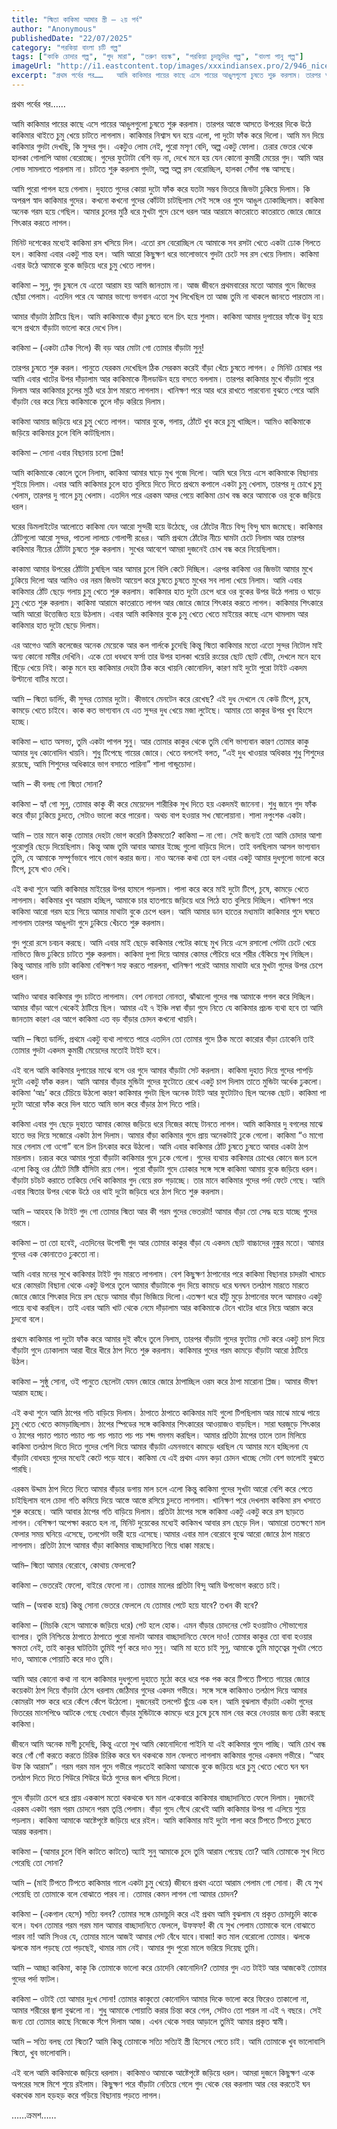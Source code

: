 ```yaml
---
title: "স্মিতা কাকিমা আমার স্ত্রী — ২য় পর্ব"
author: "Anonymous"
publishedDate: "22/07/2025"
category: "পরকিয়া বাংলা চটি গল্প"
tags: ["কাকি চোদার গল্প", "গুদ মারা", "তরুণ বয়স্ক", "পরকিয়া চুদাচুদির গল্প", "বাংলা পানু গল্প"]
imageUrl: "http://i1.eastcontent.top/images/xxxindiansex.pro/2/946_nice_doggystyle.jpg"
excerpt: "প্রথম পর্বের পর……   আমি কাকিমার পায়ের কাছে এসে পায়ের আঙুলগুলো চুষতে শুরু করলাম। তারপর আস্তে আসতে উপরের দিকে উঠে কাকিমার থাইতে চুমু খেয়ে চাটতে লাগলাম। কাকিমার নিশ্বাস ঘন হয়ে এলো, পা দুটো ফাঁক করে দিলো..."
---
```


প্রথম পর্বের পর……


আমি কাকিমার পায়ের কাছে এসে পায়ের আঙুলগুলো চুষতে শুরু করলাম। তারপর আস্তে আসতে উপরের দিকে উঠে কাকিমার থাইতে চুমু খেয়ে চাটতে লাগলাম। কাকিমার নিশ্বাস ঘন হয়ে এলো, পা দুটো ফাঁক করে দিলো। আমি মন দিয়ে কাকিমার গুদটা দেখছি, কি সুন্দর গুদ। একটুও লোম নেই, পুরো মসৃণ বেদি, অল্প একটু ফোলা। চেরার ভেতর থেকে হালকা গোলাপি আভা বেরোচ্ছে। গুদের ফুটোটা বেশি বড় না, দেখে মনে হয় যেন কোনো কুমারী মেয়ের গুদ। আমি আর লোভ সামলাতে পারলাম না। চাটতে শুরু করলাম গুদটা, অল্প অল্প রস বেরোচ্ছিল, হালকা সোঁদা গন্ধ আসছে।


আমি পুরো পাগল হয়ে গেলাম। দুহাতে গুদের কোয়া দুটো ফাঁক করে যতটা সম্ভব ভিতরে জিভটা ঢুকিয়ে দিলাম। কি অপরূপ স্বাদ কাকিমার গুদের। কখনো কখনো গুদের কোঁটটা চাটছিলাম সেই সঙ্গে ওর গুদে আঙুল ঢোকাচ্ছিলাম। কাকিমা অনেক গরম হয়ে গেছিল। আমার চুলের মুঠি ধরে মুখটা গুদে চেপে ধরল আর আরামে কাতরাতে কাতরাতে জোরে জোরে শিৎকার করতে লাগল।


মিনিট দশেকের মধ্যেই কাকিমা রস খসিয়ে দিল। এতো রস বেরোচ্ছিল যে আমাকে সব রসটা খেতে একটা ঢোক গিলতে হল। কাকিমা এবার একটু শান্ত হল। আমি আরো কিছুক্ষণ ধরে ভালোভাবে গুদটা চেটে সব রস খেয়ে নিলাম। কাকিমা এবার উঠে আমাকে বুকে জড়িয়ে ধরে চুমু খেতে লাগল।


কাকিমা – সুনু, গুদ চুষলে যে এতো আরাম হয় আমি জানতাম না। আজ জীবনে প্রথমবারের মতো আমার গুদে জিভের ছোঁয়া পেলাম। এতদিন পরে যে আমার ভাগ্যে ভগবান এতো সুখ লিখেছিল তা আজ তুমি না থাকলে জানতে পারতাম না।


আমার বাঁড়াটা ঠাটিয়ে ছিল। আমি কাকিমাকে বাঁড়া চুষতে বলে চিৎ হয়ে শুলাম। কাকিমা আমার দুপায়ের ফাঁকে উবু হয়ে বসে প্রথমে বাঁড়াটা ভালো করে দেখে নিল।


কাকিমা – (একটা ঢোঁক গিলে) কী বড় আর মোটা গো তোমার বাঁড়াটা সুনু!


তারপর চুষতে শুরু করল। পানুতে যেরকম দেখেছিল ঠিক সেরকম করেই বাঁড়া খেঁচে চুষতে লাগল। ৫ মিনিট চোষার পর আমি এবার খাটের উপর দাঁড়ালাম আর কাকিমাকে নীলডাউন হয়ে বসতে বললাম। তারপর কাকিমার মুখে বাঁড়াটা পুরে দিলাম আর কাকিমার চুলের মুঠি ধরে ঠাপ মারতে লাগলাম। খানিক্ষণ পরে আর ধরে রাখতে পারবোনা বুঝতে পেরে আমি বাঁড়াটা বের করে নিয়ে কাকিমাকে তুলে দাঁড় করিয়ে দিলাম।


কাকিমা আমায় জড়িয়ে ধরে চুমু খেতে লাগল। আমার বুকে, গলায়, ঠোঁটে খুব করে চুমু খাচ্ছিল। আমিও কাকিমাকে জড়িয়ে কাকিমার চুলে বিলি কাটছিলাম।


কাকিমা – সোনা এবার বিছানায় চলো প্লিজ!


আমি কাকিমাকে কোলে তুলে নিলাম, কাকিমা আমার ঘাড়ে মুখ গুজে দিলো। আমি ঘরে নিয়ে এসে কাকিমাকে বিছানায় শুইয়ে দিলাম। এবার আমি কাকিমার চুলে হাত বুলিয়ে দিতে দিতে প্রথমে কপালে একটা চুমু খেলাম, তারপর দু চোখে চুমু খেলাম, তারপর দু গালে চুমু খেলাম। এতদিন পরে এরকম আদর পেয়ে কাকিমা চোখ বন্ধ করে আমাকে ওর বুকে জড়িয়ে ধরল।


ঘরের ডিমলাইটের আলোতে কাকিমা যেন আরো সুন্দরী হয়ে উঠেছে, ওর ঠোঁটের নীচে বিন্দু বিন্দু ঘাম জমেছে। কাকিমার ঠোঁটগুলো আরো সুন্দর, পাতলা লালচে গোলাপী রঙের। আমি প্রথমে ঠোঁটের নীচে ঘামটা চেটে নিলাম আর তারপর কাকিমার নীচের ঠোঁটটা চুষতে শুরু করলাম। সুখের আবেশে আমরা দুজনেই চোখ বন্ধ করে নিয়েছিলাম।


কাকামা আমার উপরের ঠোঁটটা চুষছিল আর আমার চুলে বিলি কেটে দিচ্ছিল। এরপর কাকিমা ওর জিভটা আমার মুখে ঢুকিয়ে দিলো আর আমিও ওর নরম জিভটা আয়েশ করে চুষতে চুষতে মুখের সব লালা খেয়ে নিলাম। আমি এবার কাকিমার ঠোঁট ছেড়ে গলায় চুমু খেতে শুরু করলাম। কাকিমার হাত দুটো চেপে ধরে ওর বুকের উপর উঠে গলায় ও ঘাড়ে চুমু খেতে শুরু করলাম। কাকিমা আরামে কাতরাতে লাগল আর জোরে জোরে শিৎকার করতে লাগল। কাকিমার শিৎকারে আমি আরো উত্তেজিত হয়ে উঠলাম। এবার আমি কাকিমার বুকে চুমু খেতে খেতে মাইয়ের কাছে এসে থামলাম আর কাকিমার হাত দুটো ছেড়ে দিলাম।


এর আগেও আমি কলেজের অনেক মেয়েকে আর কল গার্লকে চুদেছি কিন্তু স্মিতা কাকিমার মতো এতো সুন্দর নিটোল মাই অন্য কোনো মামীর দেখিনি। একে তো ধবধবে ফর্সা তার উপর হালকা খয়েরি রংয়ের ছোট ছোট বোঁটা, দেখলে মনে হবে ছিঁড়ে খেয়ে নিই। কাকু মনে হয় কাকিমার দেহটা ঠিক করে খায়নি কোনোদিন, কারণ মাই দুটো পুরো টাইট একদম উল্টানো বাটির মতো।


আমি – স্মিতা ডার্লিং, কী সুন্দর তোমার দুটো। কীভাবে মেনটেন করে রেখেছ? এই দুধ দেখলে যে কেউ টিপে, চুষে, কামড়ে খেতে চাইবে। কাক কত ভাগ্যবান যে এত সুন্দর দুধ খেয়ে মজা লুটেছে। আমার তো কাকুর উপর খুব হিংসে হচ্ছে।

কাকিমা – ধ্যাত অসভ্য, তুমি একটা পাগল সুনু। আর তোমার কাকুর থেকে তুমি বেশি ভাগ্যবান কারণ তোমার কাকু আমার দুধ কোনোদিন খায়নি। শুধু টিপেছে গায়ের জোরে। খেতে বললেই বলত, “এই দুধ‌ খাওয়ার অধিকার শুধু শিশুদের রয়েছে, আমি শিশুদের অধিকারে ভাগ বসাতে পারিনা” শালা গান্ডুচোদা।

আমি – কী বলছ গো‌ স্মিতা সোনা?

কাকিমা – হ্যাঁ গো‌ সুনু, তোমার কাকু কী করে মেয়েদেল শারীরিক সুখ দিতে হয় একদম‌ই জানেনা। শুধু জানে গুদ ফাঁক করে বাঁড়া ঢুকিয়ে চুদতে, সেটাও ভালো করে পারেনা। অথচ বাপ হ‌ওয়ার সখ ষোলোয়ানা। শালা নপুংশক একটা।

আমি – তার‌ মানে কাকু তোমার দেহটা ভোগ করেনি ঠিকমতো? কাকিমা – না গো। সেই জন্যই তো আমি চোদার আশা পুরোপুরি ছেড়ে দিয়েছিলাম। কিন্তু আজ তুমি আবার আমার ইচ্ছে গুলো বাড়িয়ে দিলে। তাই বলছিলাম আসল ভাগ্যবান তুমি, যে আমাকে সম্পূর্ণভাবে পাবে ভোগ করার জন্য। নাও অনেক কথা তো হল এবার একটু আমার দুধগুলো ভালো করে টিপে, চুষে খাও দেখি।


এই কথা শুনে আমি কাকিমার মাইয়ের উপর হামলে পড়লাম। পালা করে করে মাই দুটো টিপে, চুষে, কামড়ে খেতে লাগলাম। কাকিমার খুব আরাম হচ্ছিল, আমাকে চার হাতপায়ে জড়িয়ে ধরে পিঠে হাত বুলিয়ে দিচ্ছিল। খানিক্ষণ পরে কাকিমা আরো গরম হয়ে গিয়ে আমার মাথাটা বুকে চেপে ধরল। আমি আমার ডান হাতের মধ্যমাটা কাকিমার গুদে ঘষতে লাগলাম তারপর আঙুলটা গুদে ঢুকিয়ে খেঁচতে শুরু করলাম।


গুদ পুরো রসে চবচব করছে। আমি এবার মাই ছেড়ে কাকিমার পেটের কাছে মুখ নিয়ে এসে রসালো পেটটা চেটে খেয়ে নাভিতে জিভ ঢুকিয়ে চাটতে শুরু করলাম। কাকিমা দুপা দিয়ে আমার কোমর পেঁচিয়ে ধরে শরীর বেঁকিয়ে সুখ নিচ্ছিল। কিন্তু আমার নাভি চাটা কাকিমা বেশিক্ষণ সহ্য করতে পারলনা, খানিক্ষণ পরেই আমার মাথাটা ধরে মুখটা গুদের উপর চেপে ধরল।


আমিও আবার কাকিমার গুদ চাটতে লাগলাম। বেশ‌ নোনতা নোনতা, ঝাঁঝালো গুদের গন্ধ আমাকে পগল‌ করে দিচ্ছিল। আমার বাঁড়া আগে থেকেই ঠাটিয়ে ছিল। আমার এই ৭ ইঞ্চি লম্বা বাঁড়া গুদে নিতে যে কাকিমার প্রচন্ড ব্যথা হবে তা আমি জানতাম কারণ এর আগে কাকিমা এত বড় বাঁড়ার চোদন‌ কখনো খায়নি।


আমি – স্মিতা ডার্লিং, প্রথমে একটু ব্যথা লাগতে পারে এতদিন তো তোমার গুদে ঠিক মতো কারোর বাঁড়া ঢোকেনি তাই তোমার গুদটা একদম কুমারী মেয়েদের মতোই টাইট হবে।


এই বলে আমি কাকিমার দুপায়ের মাঝে বসে ওর গুদে আমার বাঁড়াটা সেট করলাম। কাকিমা দুহাত দিয়ে গুদের পাপড়ি দুটো একটু ফাঁক করল। আমি আমার বাঁড়ার মুন্ডিটা গুদের ফুটোতে রেখে একটু চাপ দিলাম তাতে মুন্ডিটা অর্ধেক ঢুকলো। কাকিমা ‘আঃ’ করে চেঁচিয়ে উঠলো কারণ কাকিমার গুদটা ছিল অনেক টাইট আর ফুটোটাও ছিল অনেক ছোট। কাকিমা পা দুটো আরো ফাঁক করে দিল যাতে আমি ভাল করে বাঁড়ার ঠাপ দিতে পারি।


কাকিমা এবার গুদ ছেড়ে দুহাতে আমার কোমর জড়িয়ে ধরে নিজের‌ কাছে টানতে লাগল। আমি কাকিমার দু বগলের মাঝে হাতে ভর দিয়ে সজোরে একটা ঠাপ দিলাম। আমার বাঁড়া কাকিমার গুদে প্রায় অনেকটাই ঢুকে গেলো। কাকিমা “ও মাগো মরে গেলাম গো ওগো” বলে চিল চিৎকার করে উঠলো। আমি এবার কাকিমার ঠোঁট চুষতে চুষতে আবার একটা ঠাপ মারলাম। চরচর করে আমার পুরো বাঁড়াটা কাকিমার গুদে ঢুকে গেলো। গুদের ব্যথায় কাকিমার চোখের কোনে জল চলে এলো কিন্তু ওর ঠোঁটে মিষ্টি হাঁসিটা রয়ে গেল। পুরো বাঁড়াটা গুদে ঢোকার সঙ্গে সঙ্গে কাকিমা আমায় বুকে জড়িয়ে ধরল। বাঁড়াটা চটচট করাতে তাকিয়ে দেখি কাকিমার গুদ বেয়ে রক্ত গড়াচ্ছে। তার মানে কাকিমার গুদের পর্দা ফেটে গেছে। আমি এবার স্মিতার উপর থেকে উঠে ওর থাই দুটো জড়িয়ে ধরে ঠাপ দিতে শুরু করলাম।


আমি – আহহহ কি টাইট গুদ গো তোমার স্মিতা আর কী গরম গুদের ভেতরটা! আমার বাঁড়া তো সেদ্ধ হয়ে যাচ্ছে গুদের গরমে।

কাকিমা – তা তো হবেই, এতদিনের উপোষী গুদ আর তোমার কাকুর বাঁড়া যে একদম ছোট বাচ্চাদের নুঙ্কুর মতো। আমার গুদের এক কোনাতেও ঢুকতো না।


আমি এবার মনের সুখে কাকিমার টাইট গুদ মারতে লাগলাম। বেশ কিছুক্ষণ ঠাপানোর পরে কাকিমা বিছানার চাদরটা খামচে ধরে কোমরটা বিছানা থেকে একটু উপরে তুলে আমার বাঁড়াটাকে গুদ দিয়ে কামড়ে ধরে ঘনঘন তলঠাপ মারতে মারতে জোরে জোরে শিৎকার দিয়ে রস ছেড়ে আমার বাঁড়া ভিজিয়ে দিলো।এতক্ষণ ধরে হাঁটু মুড়ে ঠাপানোর ফলে আমারও একটু পায়ে ব্যথা করছিল। তাই এবার আমি খাট থেকে নেমে দাঁ‌ড়ালাম আর কাকিমাকে টেনে খাটের ধারে নিয়ে আরাম করে চুদবো বলে।


প্রথমে কাকিমার পা দুটো ফাঁক করে আমার দুই কাঁধে তুলে নিলাম, তারপর বাঁড়াটা গুদের ফুটোয় সেট করে একটু চাপ দিয়ে বাঁড়াটা গুদে ঢোকালাম আরা ধীরে ধীরে ঠাপ দিতে শুরু করলাম। কাকিমার গুদের গরম কামড়ে বাঁড়াটা আরো ঠাটিয়ে উঠল।


কাকিমা – সুষ্ঠু সোনা, ওই পানুতে ছেলেটা যেমন জোরে জোরে ঠাপাচ্ছিল ওরম করে ঠাপা মারোনা প্লিজ। আমার ভীষণ আরাম হচ্ছে।


এই কথা শুনে আমি ঠাপের গতি বাড়িয়ে দিলাম। ঠাপাতে ঠাপাতে কাকিমার মাই গুলো টিপছিলাম আর মাঝে মাঝে পায়ে চুমু খেতে খেতে কামড়াচ্ছিলাম। ঠাপের স্পিডের সঙ্গে কাকিমার শিৎকারের আওয়াজও বাড়ছিল। সারা ঘরজুড়ে শিৎকার ও ঠাপের পচাত পচাত পচাত পচ পচ পচাত পচ পচ শব্দ গমগম করছিল। আমার প্রতিটা ঠাপের তালে তাল মিলিয়ে কাকিমা তলঠাপ দিতে দিতে গুদের পেশি দিয়ে আমার বাঁড়াটা এমনভাবে কামড়ে ধরছিল যে আমার মনে হচ্ছিলনা যে বাঁড়াটা বোধহয় গুদের মধ্যেই কেটে পড়ে যাবে। কাকিমা যে এই প্রথম এমন কড়া চোদন খাচ্ছে সেটা বেশ ভালোই বুঝতে পারছি।


এরকম উদ্দাম ঠাপ দিতে দিতে আমার বাঁড়ার ডগায় মাল চলে এলো কিন্তু কাকিমা গুদের সুখটা আরো বেশি করে পেতে চাইছিলাম বলে চোদা গতি কমিয়ে দিয়ে আস্তে আস্তে রসিয়ে চুদতে লাগলাম। খানিক্ষণ পরে দেখলাম কাকিমা রস খসাতে শুরু করেছে। আমি আবার ঠাপের গতি বাড়িয়ে দিলাম। প্রতিটা ঠাপের সঙ্গে কাকিমা একটু একটু করে রস ছাড়তে লাগল। বেশিক্ষণ অপেক্ষা করতে হল না, মিনিট দুয়েকের মধ্যেই কাকিমখ আবার রস ছেড়ে দিল। আমারো ততক্ষণে মাল ফেলার সময় ঘনিয়ে এসেছে, তলপেটা ভারী হয়ে এসেছে।আমার এবার মাল বেরোবে বুঝে আরো জোরে ঠাপ মারতে লাগলাম। প্রতিটা ঠাপে আমার বাঁড়া কাকিমার বাচ্ছাদানিতে গিয়ে ধাক্কা মারছে।


আমি– স্মিতা আমার বেরোবে, কোথায় ফেলবো?

কাকিমা – ভেতরেই ফেলো, বাইরে ফেলো না। তোমার মালের প্রতিটা বিন্দু আমি উপভোগ করতে চাই।

আমি – (অবাক হয়ে) কিন্তু সোনা ভেতরে ফেললে যে তোমার পেটে হয়ে যাবে? তখন কী হবে?

কাকিমা – (মিচকি হেসে আমাকে জড়িয়ে ধরে) পেট হলে হোক। এমন বাঁড়ার চোদনের পেট হ‌ওয়াটাও সৌভাগ্যের ব্যাপার। তুমি নিশ্চিন্তে ঠাপাতে ঠাপাতে পুরো মালটা আমার বাচ্ছাদানিতে ফেলে দাও! তোমার কাকুর তো বাবা হ‌ওয়ার ক্ষমতা নেই, তাই কাকুর ঘাটতিটা তুমি‌ই পূর্ণ করে দাও সুনু। আমি মা হতে চাই সুনু, আমাকে তুমি মাতৃত্বের সুখটা পেতে দাও, আমাকে পোয়াতি করে দাও তুমি।


আমি আর কোনো কথা না বলে কাকিমার দুধগুলো দুহাতে মুঠো করে ধরে পক পক করে টিপতে টিপতে গায়ের জোরে কয়েকটা ঠাপ দিয়ে বাঁড়াটা ঠেসে ধরলাম জেঠিমার গুদের একদম গভীরে। সঙ্গে সঙ্গে কাকিমাও তলঠাপ দিয়ে আমার কোমরটা শক্ত করে ধরে কেঁপে কেঁপে উঠেলো। দুজনেরই তলপেট ছুঁয়ে এক হল। আমি বুঝলাম বাঁড়াটা একটা গুদের ভিতরের মাংসপিণ্ডে আটকে গেছে যেখানে বাঁড়ার মুন্ডিটাকে কামড়ে ধরে চুষে চুষে মাল বের করে নেওয়ার জন্য চেষ্টা করছে কাকিমা।


জীবনে আমি অনেক মাগী চুদেছি, কিন্তু এতো সুখ আমি কোনোদিনো পাইনি যা এই কাকিমার গুদে পাচ্ছি। আমি চোখ বন্ধ করে গোঁ গোঁ করতে করতে চিরিক চিরিক করে ঘন থকথকে মাল ফেলতে লাগলাম কাকিমার গুদের একদম গভীরে। “আহ উফ কি আরাম”। গরম গরম মাল গুদে গভীরে পড়তেই কাকিমা আমাকে বুকে জড়িয়ে ধরে চুমু খেতে খেতে ঘন ঘন তলঠাপ দিতে দিতে শিউরে শিউরে উঠে গুদের জল খসিয়ে দিলো।


গুদে বাঁড়াটা চেপে ধরে প্রায় এককাপ মতো থকথকে ঘন মাল একেবারে কাকিমার বাচ্ছাদানিতে ফেলে দিলাম। দুজনেই এরকম একটা গরম গরম চোদনে পরম তৃপ্তি পেলাম। বাঁড়া গুদে গেঁথে রেখেই আমি কাকিমার উপর গা এলিয়ে শুয়ে পড়লাম। কাকিমা আমাকে আষ্টেপৃষ্টে জড়িয়ে ধরে র‌ইল। আমি কাকিমার মাই দুটো পালা করে টিপতে টিপতে চুষতে আরম্ভ করলাম।

কাকিমা – (আমার চুলে বিলি কাটতে কাটতে) অ্যাই সুনু আমাকে চুদে তুমি আরাম পেয়েছ তো? আমি তোমাকে সুখ দিতে পেরেছি তো সোনা?

আমি – (মাই টিপতে টিপতে কাকিমার গালে একটা চুমু খেয়ে) জীবনে প্রথম এতো আরাম পেলাম গো সোনা। কী যে সুখ পেয়েছি তা তোমাকে বলে বোঝাতে পারব না। তোমার কেমন লাগল গো আমার চোদন?

কাকিমা – (একগাল‌ হেসে) সত্যি বলব? তোমার সঙ্গে চোদাচুদি করে এই প্রথম আমি বুঝলাম যে প্রকৃত চোদাচুদি কাকে বলে। যখন তোমার গরম গরম মাল আমার বাচ্ছাদানিতে ফেললে, উফফফ! কী যে সুখ পেলাম তোমাকে বলে বোঝাতে পারব না! আমি সিওর যে, তোমার মালে আজই আমার পেট বেঁধে যাবে।বাব্বা! কত মাল বেরোলো তোমার। ঝলকে ঝলকে মাল পড়ছে তো পড়ছেই, থামার নাম নেই। আমার গুদ পুরো মালে ভরিয়ে দিয়েছ তুমি।

আমি – আচ্ছা কাকিমা, কাকু কি তোমাকে ভালো করে চোদেনি কোনোদিন? তোমার গুদ এত টাইট আর আজকেই তোমার গুদের পর্দা ফাটল।

কাকিমা – ওটাই তো আমার দুঃখ সোনা! তোমার কাকুতো কোনোদিন আমার দিকে ভালো করে ফিরেও তাকালো না, আমার শরীরের জ্বালা বুঝলো না। শুধু আমাকে পোয়াতি করার চিন্তা করে গেল, সেটাও তো পারল না এই ৭ বছরে। সেই জন্য তো তোমার কাছে নিজেকে সঁপে দিলাম আজ। এখন থেকে সবার আড়ালে তুমি‌ই আমার প্রকৃত স্বামী।

আমি – সত্যি বলছ তো স্মিতা? আমি কিন্তু তোমাকে সত্যি সত্যিই স্ত্রী হিসেবে পেতে চাই। আমি তোমাকে খুব ভালোবাসি স্মিতা, খুব ভালোবাসি।


এই বলে আমি কাকিমাকে জড়িয়ে ধরলাম। কাকিমাও আমাকে আষ্টেপৃষ্টে জড়িয়ে ধরল। আমরা দুজনে কিছুক্ষণ একে অপরের সঙ্গে মিশে শুয়ে র‌ইলাম। কিছুক্ষণ পরে বাঁড়াটা নেতিয়ে গেলে গুদ থেকে বের করলাম আর বের করতেই ঘন থকথেক মাল হড়হড় করে গড়িয়ে বিছানায় পড়তে লাগল।


……ক্রমশ……
